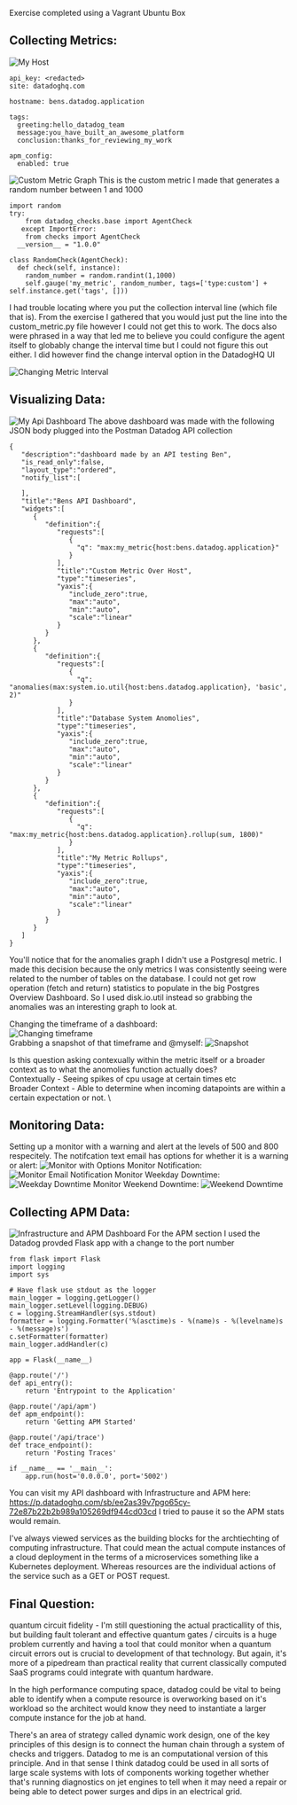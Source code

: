 Exercise completed using a Vagrant Ubuntu Box

## Collecting Metrics:
![My Host](https://github.com/bbehrman10/hiring-engineers/blob/solutions-engineer/supporting_images/host_map_with_tags.png)
```
api_key: <redacted>
site: datadoghq.com

hostname: bens.datadog.application

tags:
  greeting:hello_datadog_team
  message:you_have_built_an_awesome_platform
  conclusion:thanks_for_reviewing_my_work
  
apm_config:
  enabled: true
```
![Custom Metric Graph](https://github.com/bbehrman10/hiring-engineers/blob/solutions-engineer/supporting_images/my_metric.png)
This is the custom metric I made that generates a random number between 1 and 1000

```
import random
try:
    from datadog_checks.base import AgentCheck
   except ImportError:
    from checks import AgentCheck
  __version__ = "1.0.0"
  
class RandomCheck(AgentCheck):
  def check(self, instance):
    random_number = random.randint(1,1000)
    self.gauge('my_metric', random_number, tags=['type:custom'] + self.instance.get('tags', []))
``` 
I had trouble locating where you put the collection interval line (which file that is). From the exercise I gathered that you would just put the line into the custom_metric.py file however I could not get this to work. The docs also were phrased in a way that led me to believe you could configure the agent itself to globably change the interval time but I could not figure this out either. I did however find the change interval option in the DatadogHQ UI

![Changing Metric Interval](https://github.com/bbehrman10/hiring-engineers/blob/solutions-engineer/supporting_images/edit%20metric%20interval.png)

## Visualizing Data:
![My Api Dashboard](https://github.com/bbehrman10/hiring-engineers/blob/solutions-engineer/supporting_images/dashboard_created_with_api.png?raw=true)
 The above dashboard was made with the following JSON body plugged into the Postman Datadog API collection
```
{
   "description":"dashboard made by an API testing Ben",
   "is_read_only":false,
   "layout_type":"ordered",
   "notify_list":[
      
   ],
   "title":"Bens API Dashboard",
   "widgets":[
      {
         "definition":{
            "requests":[
               {
                 "q": "max:my_metric{host:bens.datadog.application}"
               }
            ],
            "title":"Custom Metric Over Host",
            "type":"timeseries",
            "yaxis":{
               "include_zero":true,
               "max":"auto",
               "min":"auto",
               "scale":"linear"
            }
         }
      },
      {
         "definition":{
            "requests":[
               {
                 "q": "anomalies(max:system.io.util{host:bens.datadog.application}, 'basic', 2)"
               }
            ],
            "title":"Database System Anomolies",
            "type":"timeseries",
            "yaxis":{
               "include_zero":true,
               "max":"auto",
               "min":"auto",
               "scale":"linear"
            }
         }
      },
      {
         "definition":{
            "requests":[
               {
                 "q": "max:my_metric{host:bens.datadog.application}.rollup(sum, 1800)"
               }
            ],
            "title":"My Metric Rollups",
            "type":"timeseries",
            "yaxis":{
               "include_zero":true,
               "max":"auto",
               "min":"auto",
               "scale":"linear"
            }
         }
      }
   ]
}
```
You'll notice that for the anomalies graph I didn't use a Postgresql metric. I made this decision because the only metrics I was consistently seeing were related to the number of tables on the database. I could not get row operation (fetch and return) statistics to populate in the big Postgres Overview Dashboard. So I used disk.io.util instead so grabbing the anomalies was an interesting graph to look at.

Changing the timeframe of a dashboard: \
![Changing timeframe](https://github.com/bbehrman10/hiring-engineers/blob/solutions-engineer/supporting_images/change_timeframe.png?raw=true) \
Grabbing a snapshot of that timeframe and @myself:
![Snapshot](https://github.com/bbehrman10/hiring-engineers/blob/solutions-engineer/supporting_images/snapshot.png?raw=true)

Is this question asking contexually within the metric itself or a broader context as to what the anomolies function actually does? \
Contextually - Seeing spikes of cpu usage at certain times etc \
Broader Context - Able to determine when incoming datapoints are within a certain expectation or not. \

## Monitoring Data:
Setting up a monitor with a warning and alert at the levels of 500 and 800 respecitely. The notifcation text email has options for whether it is a warning or alert:
![Monitor with Options](https://github.com/bbehrman10/hiring-engineers/blob/solutions-engineer/supporting_images/monitor_w_options.png)
Monitor Notification:
![Monitor Email Notification](https://github.com/bbehrman10/hiring-engineers/blob/solutions-engineer/supporting_images/alert_email.png)
Monitor Weekday Downtime:
![Weekday Downtime](https://github.com/bbehrman10/hiring-engineers/blob/solutions-engineer/supporting_images/weekday_downtime.png)
Monitor Weekend Downtime:
![Weekend Downtime](https://github.com/bbehrman10/hiring-engineers/blob/solutions-engineer/supporting_images/weekend_downtime.png)

## Collecting APM Data:
![Infrastructure and APM Dashboard](https://github.com/bbehrman10/hiring-engineers/blob/solutions-engineer/supporting_images/dashboard%20with%20flask%20apm%20included.png)
For the APM section I used the Datadog provded Flask app with a change to the port number
```
from flask import Flask
import logging
import sys

# Have flask use stdout as the logger
main_logger = logging.getLogger()
main_logger.setLevel(logging.DEBUG)
c = logging.StreamHandler(sys.stdout)
formatter = logging.Formatter('%(asctime)s - %(name)s - %(levelname)s - %(message)s')
c.setFormatter(formatter)
main_logger.addHandler(c)

app = Flask(__name__)

@app.route('/')
def api_entry():
    return 'Entrypoint to the Application'

@app.route('/api/apm')
def apm_endpoint():
    return 'Getting APM Started'

@app.route('/api/trace')
def trace_endpoint():
    return 'Posting Traces'

if __name__ == '__main__':
    app.run(host='0.0.0.0', port='5002')
```

You can visit my API dashboard with Infrastructure and APM here: https://p.datadoghq.com/sb/ee2as39v7pgo65cy-72e87b22b2b989a105269df944cd03cd
I tried to pause it so the APM stats would remain. 

I've always viewed services as the building blocks for the archtiechting of computing infrastructure. That could mean the actual compute instances of a cloud deployment in the terms of a microservices something like a Kubernetes deployment. Whereas resources are the individual actions of the service such as a GET or POST request.


## Final Question:
quantum circuit fidelity - I'm still questioning the actual practicallity of this, but building fault tolerant and effective quantum gates / circuits is a huge problem currently and having a tool that could  monitor when a quantum circuit errors out is crucial to development of that technology. But again, it's more of a pipedream than practical reality that current classically computed SaaS programs could integrate with quantum hardware.

In the high performance computing space, datadog could be vital to being able to identify when a compute resource is overworking based on it's workload so the architect would know they need to instantiate a larger compute instance for the job at hand. 

There's an area of strategy called dynamic work design, one of the key principles of this design is to connect the human chain through a system of checks and triggers. Datadog to me is an computational version of this principle. And in that sense I think datadog could be used in all sorts of large scale systems with lots of components working together whether that's running diagnostics on jet engines to tell when it may need a repair or being able to detect power surges and dips in an electrical grid. 



